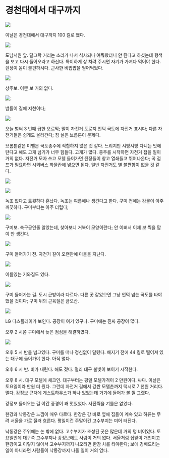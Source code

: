 # 경천대에서 대구까지

![](maps/map-07.jpg)

이날은 경천대에서 대구까지 100 킬로 했다.

![](images/2013-09-28-06-56-30-720.jpg)

도남서원 앞. 달그락 거리는 소리가 나서 식사되나 여쭤봤더니 안 된다고 하셨는데 행색을 보고 다시 들어오라고 하신다.
특이하게 상 차려 주시면 자기가 가져다 먹어야 한다. 쥔장이 몸이 불편하시다. 근사한 비빕밥을 얻어먹었다.

![](images/2013-09-28-07-19-57-720.jpg)

상주보. 이뿐 보 거의 없다.

![](images/2013-09-28-07-50-59-720.jpg)

밤들이 길에 지천이다;

![](images/2013-09-28-08-05-11-720.jpg)

오늘 벌써 3 번째 급한 오르막; 말이 자전거 도로지 언덕 국도에 자전거 표시다;
다른 자전거들은 쉽게도 올라간다; 짐 실은 브롬톤이 문제다.

브롬톤같은 미벨은 국토종주에 적합하지 않은 것 같다.
느리지만 샤방샤방 다니는 맛에 탄다고 해도 고개 넘기가 너무 힘들다. 고개가 많다.
종주를 시작하면 자전거 접을 일이 거의 없다.
자전거 모자 쓰고 모텔 들어가면 쥔장들이 창고 열쇄들고 뛰어나온다;
꼭 점프가 필요하면 시외버스 화물칸에 넣으면 된다.
일반 자전거도 별 불편함이 없을 것 같다.

![](images/2013-09-28-10-47-34-720.jpg)

![](images/2013-09-28-10-50-57-720.jpg)

녹조 없다고 트윗하다 혼났다. 녹조는 여름에나 생긴다고 한다. 구미 전에는 강물이 아주 깨끗하다.
구미부터는 아주 더럽다;

![](images/2013-09-28-11-17-33-720.jpg)

구미보. 축구공인줄 알았는데, 찾아보니 거북이 모양이란다; 안 이뻐서 이제 보 찍을 맘이 안 생긴다.

![](images/2013-09-28-12-17-24-720.jpg)

구미 들어가기 전. 자전거 길이 오랜만에 마을을 지난다.

![](images/2013-09-28-12-23-19-720.jpg)

이름있는 기와집도 있다.

![](images/2013-09-28-13-00-09-720.jpg)

구미 들어가는 길. 도시 근방이라 다르다. 다른 곳 같았으면 그냥 언덕 넘는 국도를 타야했을 것이다;
구미 뒤의 근육질은 금오산.

![](images/2013-09-28-13-43-27-720.jpg)

LG 디스플레이가 보인다. 공장이 여기 있구나. 구미에는 진짜 공장이 많다.

오후 2 시쯤 구미에서 늦은 점심을 해결하였다.

![](images/2013-09-28-17-36-26-720.jpg)

오후 5 시 반을 넘고있다.
구미를 떠나 정신없이 달렸다.
해지기 전에 44 킬로 떨어져 있는 대구에 들어가야 한다.
아직 멀다.

오후 6 시 반. 비가 내린다. 해도 졌다. 멀리 대구 불빛이 보이기 시작한다.

오후 8 시. 대구 모텔에 체크인. 대구부터는 평일 모텔가격이 2 만원이다. 싸다.
이날은 토요일이라 만원 더 줬다.
그런데 자전거 길에서 값싼 모텔촌까지 택시로 7 천원 거리다. 멀다.
강정보 근처에 게스트하우스가 하나 있었는데 거기에 들어가 볼 껄 그랬다.

강정보 들어오는 길 야간 풍경이 꽤 멋있었다.
사진찍을 겨를은 없었다.

한강과 낙동강은 느낌이 매우 다르다. 한강은 강 바로 옆에 집들이 계속 있고 하류는 무려 서울을 가로 질러 흐른다.
평일이건 주말이건 고수부지는 미어 터진다.

낙동강은 주위에는 논 밖에 없다.
고수부지가 조성된 곳은 많은데 거의 텅 비어있다.
토요일인데 대구쪽 고수부지나 강정보에도 사람이 거의 없다.
서울처럼 집앞이 개천이고 한강이고 이렇지 않아서 고수부지까지 나오려면 한참 차를 타야한다;
보에 경배드리는 일이 아니라면 사람들이 낙동강까지 나올 일이 거의 없다.
